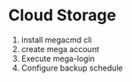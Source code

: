# Cloud Storage

1. install megacmd cli
2. create mega account
3. Execute mega-login
4. Configure backup schedule
